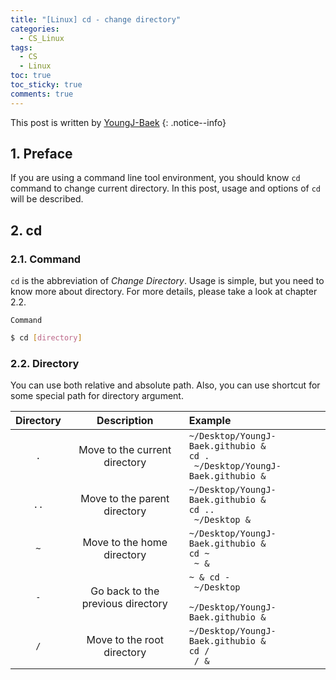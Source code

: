 ```yaml
---
title: "[Linux] cd - change directory"
categories:
  - CS_Linux
tags:
  - CS
  - Linux
toc: true
toc_sticky: true
comments: true
---
```


This post is written by [YoungJ-Baek](https://github.com/YoungJ-Baek)
{: .notice--info}

## 1. Preface

If you are using a command line tool environment, you should know `cd` command to change current directory. In this post, usage and options of `cd` will be described.

## 2. cd

### 2.1. Command

`cd` is the abbreviation of _Change Directory_. Usage is simple, but you need to know more about directory. For more details, please take a look at chapter 2.2.

<div class="notice--primary" markdown="1">

`Command`

```bash
$ cd [directory]
```

</div>

### 2.2. Directory

You can use both relative and absolute path. Also, you can use shortcut for some special path for directory argument.

| Directory |            Description            | Example                                                                                  |
| :-------: | :-------------------------------: | :--------------------------------------------------------------------------------------- |
|    `.`    |   Move to the current directory   | <code>~/Desktop/YoungJ-Baek.githubio & cd .<br> ~/Desktop/YoungJ-Baek.githubio & </code> |
|   `..`    |   Move to the parent directory    | <code>~/Desktop/YoungJ-Baek.githubio & cd ..<br> ~/Desktop & </code>                     |
|    `~`    |    Move to the home directory     | <code>~/Desktop/YoungJ-Baek.githubio & cd ~<br> ~ & </code>                              |
|    `-`    | Go back to the previous directory | <code>~ & cd -<br> ~/Desktop <br> ~/Desktop/YoungJ-Baek.githubio & </code>               |
|    `/`    |    Move to the root directory     | <code>~/Desktop/YoungJ-Baek.githubio & cd /<br> / & </code>                              |
